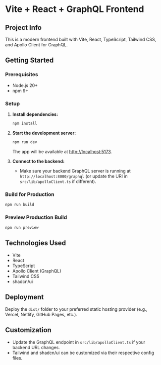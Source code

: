 # Vite + React + GraphQL Frontend

## Project Info

This is a modern frontend built with Vite, React, TypeScript, Tailwind CSS, and Apollo Client for GraphQL.

## Getting Started

### Prerequisites
- Node.js 20+
- npm 9+

### Setup

1. **Install dependencies:**
   ```bash
   npm install
   ```
2. **Start the development server:**
   ```bash
   npm run dev
   ```
   The app will be available at [http://localhost:5173](http://localhost:5173).

3. **Connect to the backend:**
   - Make sure your backend GraphQL server is running at `http://localhost:8000/graphql` (or update the URI in `src/lib/apolloClient.ts` if different).

### Build for Production
```bash
npm run build
```

### Preview Production Build
```bash
npm run preview
```

## Technologies Used
- Vite
- React
- TypeScript
- Apollo Client (GraphQL)
- Tailwind CSS
- shadcn/ui

## Deployment
Deploy the `dist/` folder to your preferred static hosting provider (e.g., Vercel, Netlify, GitHub Pages, etc.).

## Customization
- Update the GraphQL endpoint in `src/lib/apolloClient.ts` if your backend URL changes.
- Tailwind and shadcn/ui can be customized via their respective config files.
